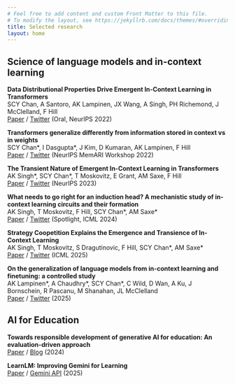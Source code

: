 ```yaml
---
# Feel free to add content and custom Front Matter to this file.
# To modify the layout, see https://jekyllrb.com/docs/themes/#overriding-theme-defaults
title: Selected research
layout: home
---
```


## **Science of language models and in-context learning**
**Data Distributional Properties Drive Emergent In-Context Learning in Transformers**\
SCY Chan, A Santoro, AK Lampinen, JX Wang, A Singh, PH Richemond, J McClelland, F Hill\
[Paper](https://proceedings.neurips.cc/paper_files/paper/2022/hash/77c6ccacfd9962e2307fc64680fc5ace-Abstract-Conference.html) / 
[Twitter](https://x.com/scychan_brains/status/1526514761579614209)
(Oral, NeurIPS 2022)

**Transformers generalize differently from information stored in context vs in weights**\
SCY Chan\*, I Dasgupta\*, J Kim, D Kumaran, AK Lampinen, F Hill\
[Paper](https://arxiv.org/abs/2210.05675) /
[Twitter](https://x.com/scychan_brains/status/1580563395891597312)
(NeurIPS MemARI Workshop 2022)

<!--
**Can language models learn from explanations in context?**\
AK Lampinen, I Dasgupta, SCY Chan, K Matthewson, MH Tessler, A Creswell, JL McClelland, JX Wang, F Hill\
[Paper](https://arxiv.org/abs/2204.02329) / 
[Twitter](https://x.com/AndrewLampinen/status/1511506189598699525)
(EMNLP 2022)
-->

**The Transient Nature of Emergent In-Context Learning in Transformers**\
AK Singh\*, SCY Chan\*, T Moskovitz, E Grant, AM Saxe, F Hill\
[Paper](https://proceedings.neurips.cc/paper_files/paper/2023/hash/58692a1701314e09cbd7a5f5f3871cc9-Abstract-Conference.html) /
[Twitter](https://x.com/scychan_brains/status/1724625347160027605)
(NeurIPS 2023)

**What needs to go right for an induction head? A mechanistic study of in-context learning circuits and their formation**\
AK Singh, T Moskovitz, F Hill, SCY Chan\*, AM Saxe\*\
[Paper](https://arxiv.org/abs/2404.07129) /
[Twitter](https://x.com/Aaditya6284/status/1778442926688813421)
(Spotlight, ICML 2024)

<!--
**Language models, like humans, show content effects on reasoning tasks**\
AK Lampinen\*, I Dasgupta\*, SCY Chan, HR Sheahan, A Creswell, D Kumaran, JL McClelland, F Hill\
[Paper](https://academic.oup.com/pnasnexus/article/3/7/pgae233/7712372) /
[Twitter](https://x.com/scychan_brains/status/1719495812806594754)
(PNAS Nexus, 2024)
-->

**Strategy Coopetition Explains the Emergence and Transience of In-Context Learning**\
AK Singh, T Moskovitz, S Dragutinovic, F Hill, SCY Chan\*, AM Saxe\*\
[Paper](https://arxiv.org/abs/2503.05631) /
[Twitter](https://x.com/scychan_brains/status/1899251714471178744)
(ICML 2025)

**On the generalization of language models from in-context learning and finetuning: a controlled study**\
AK Lampinen\*, A Chaudhry\*, SCY Chan\*, C Wild, D Wan, A Ku, J Bornschein, R Pascanu, M Shanahan, JL McClelland\
[Paper](https://arxiv.org/abs/2505.00661) / 
[Twitter](https://x.com/scychan_brains/status/1918360948089454733)
(2025)


## **AI for Education**

**Towards responsible development of generative AI for education: An evaluation-driven approach**\
[Paper](https://arxiv.org/abs/2407.12687) /
[Blog](https://blog.google/outreach-initiatives/education/google-learnlm-gemini-generative-ai/)
(2024)

**LearnLM: Improving Gemini for Learning**\
[Paper](https://arxiv.org/abs/2412.16429) /
[Gemini API](https://ai.google.dev/gemini-api/docs/learnlm)
(2025)
